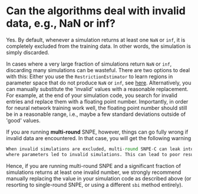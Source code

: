 # Can the algorithms deal with invalid data, e.g., NaN or inf?

Yes. By default, whenever a simulation returns at least one `NaN` or `inf`, it is
completely excluded from the training data. In other words, the simulation is simply
discarded.

In cases where a very large fraction of simulations return `NaN` or `inf`,
discarding many simulations can be wasteful. There are two options to deal with
this: Either you use the `RestrictionEstimator` to learn regions in parameter
space that do not produce `NaN` or `inf`, see
[here](https://sbi-dev.github.io/sbi/tutorial/08_restriction_estimator/).
Alternatively, you can manually substitute the 'invalid' values with a
reasonable replacement. For example, at the end of your simulation code, you
search for invalid entries and replace them with a floating point number.
Importantly, in order for neural network training work well, the floating point
number should still be in a reasonable range, i.e., maybe a few standard
deviations outside of 'good' values.

If you are running **multi-round** SNPE, however, things can go fully wrong if
invalid data are encountered. In that case, you will get the following warning

```python
When invalid simulations are excluded, multi-round SNPE-C can leak into the regions
where parameters led to invalid simulations. This can lead to poor results.
```

Hence, if you are running multi-round SNPE and a significant fraction of
simulations returns at least one invalid number, we strongly recommend manually
replacing the value in your simulation code as described above (or resorting to
single-round SNPE, or using a different `sbi` method entirely).
